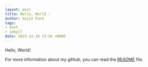 ```yaml
---
layout: post
title: Hello, World ! 
author: Sejin Park
tags:
- test
- jekyll
date: 2023-12-29 13:56 +0900
---
```


Hello, World! 

For more information about my github, you can read the [README](https://SejinPrk.github.io/README.md) file.

